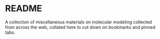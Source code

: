 # README

A collection of miscellaneous materials on molecular modeling collected from across the web, collated here to cut down on 
bookmarks and pinned tabs.
